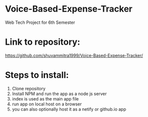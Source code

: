 # Voice-Based-Expense-Tracker
Web Tech Project for 6th Semester


# Link to repository: 
https://github.com/shuvammitra1999/Voice-Based-Expense-Tracker/

# Steps to install:
1) Clone repository
2) Install NPM and run the app as a node js server
3) index is used as the main app file
4) run app on local host on a browser
5) you can also optionally host it as a netify or github.io app
